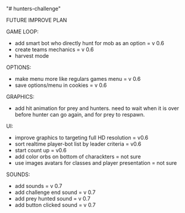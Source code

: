 "# hunters-challenge" 

FUTURE IMPROVE PLAN

GAME LOOP:
- add smart bot who directly hunt for mob as an option = v 0.6
- create teams mechanics = v 0.6
- harvest mode

OPTIONS:
- make menu more like regulars games menu = v 0.6
- save options/menu in cookies = v 0.6

GRAPHICS:
- add hit animation for prey and hunters. 
need to wait when it is over before hunter can go again, and for prey to respawn.

UI:
- improve graphics to targeting full HD resolution = v0.6  
- sort realtime player-bot list by leader criteria = v0.6
- start count up = v0.6
- add color orbs on bottom of charackters = not sure
- use images avatars for classes and player presentation = not sure

SOUNDS:
- add sounds = v 0.7
- add challenge end sound = v 0.7
- add prey hunted sound = v 0.7
- add button clicked sound = v 0.7